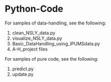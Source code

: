 # Python-Code

For samples of data-handling, see the following:
1) clean_NSLY_data.py
2) visualize_NSLY_data.py
3) Basic_DataHandling_using_IPUMSdata.py
4) A-H_project files 

For samples of pure code, see the following:
1) predict.py
2) update.py

